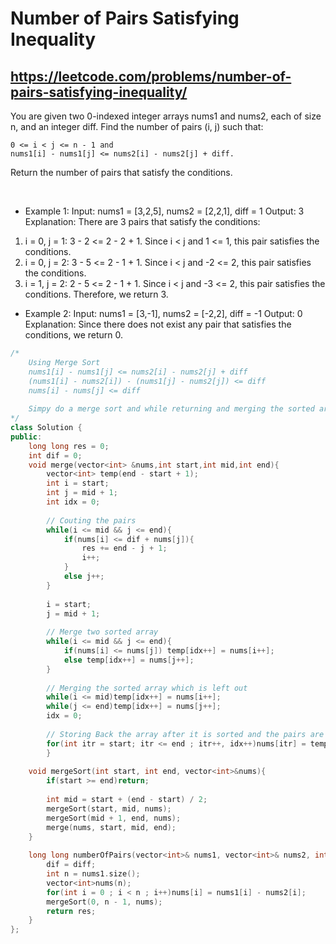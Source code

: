 # Number of Pairs Satisfying Inequality
## https://leetcode.com/problems/number-of-pairs-satisfying-inequality/

You are given two 0-indexed integer arrays nums1 and nums2, each of size n, and an integer diff. Find the number of pairs (i, j) such that:

    0 <= i < j <= n - 1 and
    nums1[i] - nums1[j] <= nums2[i] - nums2[j] + diff.

Return the number of pairs that satisfy the conditions.

 

- Example 1:
Input: nums1 = [3,2,5], nums2 = [2,2,1], diff = 1
Output: 3
Explanation:
There are 3 pairs that satisfy the conditions:
1. i = 0, j = 1: 3 - 2 <= 2 - 2 + 1. Since i < j and 1 <= 1, this pair satisfies the conditions.
2. i = 0, j = 2: 3 - 5 <= 2 - 1 + 1. Since i < j and -2 <= 2, this pair satisfies the conditions.
3. i = 1, j = 2: 2 - 5 <= 2 - 1 + 1. Since i < j and -3 <= 2, this pair satisfies the conditions.
Therefore, we return 3.

- Example 2:
Input: nums1 = [3,-1], nums2 = [-2,2], diff = -1
Output: 0
Explanation:
Since there does not exist any pair that satisfies the conditions, we return 0.


```cpp
/*
    Using Merge Sort
    nums1[i] - nums1[j] <= nums2[i] - nums2[j] + diff
    (nums1[i] - nums2[i]) - (nums1[j] - nums2[j]) <= diff
    nums[i] - nums[j] <= diff
    
    Simpy do a merge sort and while returning and merging the sorted arary first do the comparision and store it in res.
*/
class Solution {
public:
    long long res = 0;
    int dif = 0;
    void merge(vector<int> &nums,int start,int mid,int end){
        vector<int> temp(end - start + 1);
        int i = start; 
        int j = mid + 1;
        int idx = 0;
        
        // Couting the pairs
        while(i <= mid && j <= end){
            if(nums[i] <= dif + nums[j]){      
                res += end - j + 1;      
                i++;
            }
            else j++;
        }
        
        i = start;
        j = mid + 1;
        
        // Merge two sorted array
        while(i <= mid && j <= end){
            if(nums[i] <= nums[j]) temp[idx++] = nums[i++];
            else temp[idx++] = nums[j++];
        }
        
        // Merging the sorted array which is left out 
        while(i <= mid)temp[idx++] = nums[i++];
        while(j <= end)temp[idx++] = nums[j++];
        idx = 0;
        
        // Storing Back the array after it is sorted and the pairs are counted
        for(int itr = start; itr <= end ; itr++, idx++)nums[itr] = temp[idx];
        }
            
    void mergeSort(int start, int end, vector<int>&nums){
        if(start >= end)return;
        
        int mid = start + (end - start) / 2;
        mergeSort(start, mid, nums);
        mergeSort(mid + 1, end, nums);
        merge(nums, start, mid, end);
    }
    
    long long numberOfPairs(vector<int>& nums1, vector<int>& nums2, int diff) {
        dif = diff;
        int n = nums1.size();
        vector<int>nums(n);
        for(int i = 0 ; i < n ; i++)nums[i] = nums1[i] - nums2[i];
        mergeSort(0, n - 1, nums);
        return res;
    }
};
```
